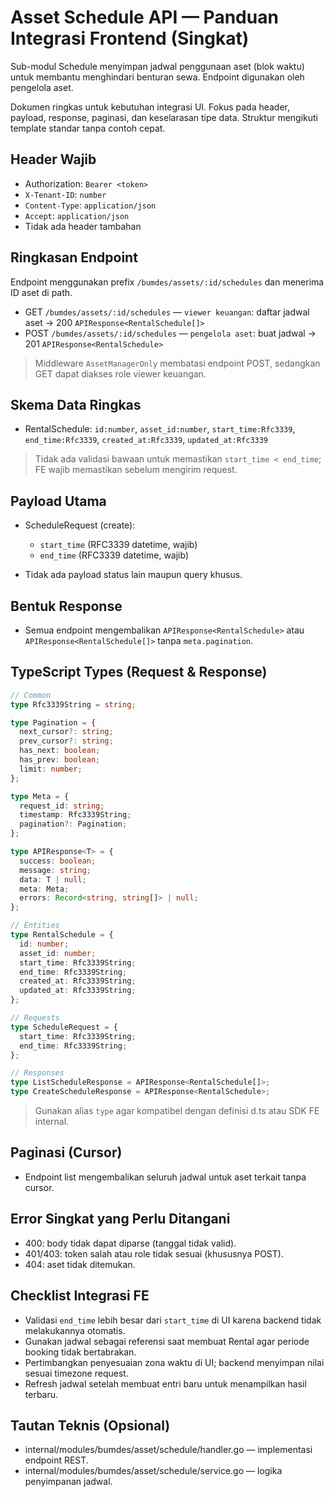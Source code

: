 # Asset Schedule API — Panduan Integrasi Frontend (Singkat)

Sub-modul Schedule menyimpan jadwal penggunaan aset (blok waktu) untuk membantu menghindari benturan sewa. Endpoint digunakan oleh pengelola aset.

Dokumen ringkas untuk kebutuhan integrasi UI. Fokus pada header, payload, response, paginasi, dan keselarasan tipe data. Struktur mengikuti template standar tanpa contoh cepat.

## Header Wajib

- Authorization: `Bearer <token>`
- `X-Tenant-ID`: `number`
- `Content-Type`: `application/json`
- `Accept`: `application/json`
- Tidak ada header tambahan

## Ringkasan Endpoint

Endpoint menggunakan prefix `/bumdes/assets/:id/schedules` dan menerima ID aset di path.

- GET `/bumdes/assets/:id/schedules` — `viewer keuangan`: daftar jadwal aset → 200 `APIResponse<RentalSchedule[]>`
- POST `/bumdes/assets/:id/schedules` — `pengelola aset`: buat jadwal → 201 `APIResponse<RentalSchedule>`

> Middleware `AssetManagerOnly` membatasi endpoint POST, sedangkan GET dapat diakses role viewer keuangan.

## Skema Data Ringkas

- RentalSchedule: `id:number`, `asset_id:number`, `start_time:Rfc3339`, `end_time:Rfc3339`, `created_at:Rfc3339`, `updated_at:Rfc3339`

> Tidak ada validasi bawaan untuk memastikan `start_time < end_time`; FE wajib memastikan sebelum mengirim request.

## Payload Utama

- ScheduleRequest (create):
  - `start_time` (RFC3339 datetime, wajib)
  - `end_time` (RFC3339 datetime, wajib)

- Tidak ada payload status lain maupun query khusus.

## Bentuk Response

- Semua endpoint mengembalikan `APIResponse<RentalSchedule>` atau `APIResponse<RentalSchedule[]>` tanpa `meta.pagination`.

## TypeScript Types (Request & Response)

```ts
// Common
type Rfc3339String = string;

type Pagination = {
  next_cursor?: string;
  prev_cursor?: string;
  has_next: boolean;
  has_prev: boolean;
  limit: number;
};

type Meta = {
  request_id: string;
  timestamp: Rfc3339String;
  pagination?: Pagination;
};

type APIResponse<T> = {
  success: boolean;
  message: string;
  data: T | null;
  meta: Meta;
  errors: Record<string, string[]> | null;
};

// Entities
type RentalSchedule = {
  id: number;
  asset_id: number;
  start_time: Rfc3339String;
  end_time: Rfc3339String;
  created_at: Rfc3339String;
  updated_at: Rfc3339String;
};

// Requests
type ScheduleRequest = {
  start_time: Rfc3339String;
  end_time: Rfc3339String;
};

// Responses
type ListScheduleResponse = APIResponse<RentalSchedule[]>;
type CreateScheduleResponse = APIResponse<RentalSchedule>;
```

> Gunakan alias `type` agar kompatibel dengan definisi d.ts atau SDK FE internal.

## Paginasi (Cursor)

- Endpoint list mengembalikan seluruh jadwal untuk aset terkait tanpa cursor.

## Error Singkat yang Perlu Ditangani

- 400: body tidak dapat diparse (tanggal tidak valid).
- 401/403: token salah atau role tidak sesuai (khususnya POST).
- 404: aset tidak ditemukan.

## Checklist Integrasi FE

- Validasi `end_time` lebih besar dari `start_time` di UI karena backend tidak melakukannya otomatis.
- Gunakan jadwal sebagai referensi saat membuat Rental agar periode booking tidak bertabrakan.
- Pertimbangkan penyesuaian zona waktu di UI; backend menyimpan nilai sesuai timezone request.
- Refresh jadwal setelah membuat entri baru untuk menampilkan hasil terbaru.

## Tautan Teknis (Opsional)

- internal/modules/bumdes/asset/schedule/handler.go — implementasi endpoint REST.
- internal/modules/bumdes/asset/schedule/service.go — logika penyimpanan jadwal.
